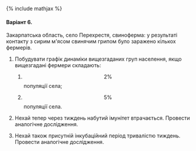 {% include mathjax %}

#### Варіант 6.

Закарпатська область, село Перехрестя, свиноферма: у результаті контакту з сирим м'ясом свинячим грипом було заражено кількох фермерів.

1. Побудувати графік динаміки вищезгаданих груп населення, якщо вищезгадані фермери складають:

	1. $$2\%$$ популяції села;

	2. $$5\%$$ популяції села.

2. Нехай тепер через тиждень набутий імунітет втрачається. Провести аналогічне дослідження.

3. Нехай також присутній інкубаційний період тривалістю тиждень. Провести аналогічне дослідження.
